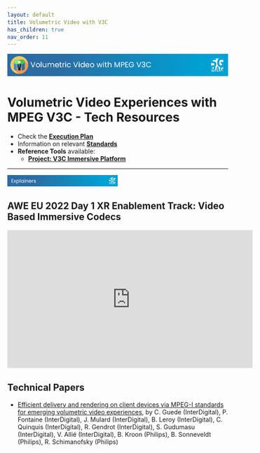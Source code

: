 ```yaml
---
layout: default
title: Volumetric Video with V3C
has_children: true
nav_order: 11
---
```


<img src="../assets/images/Banner_V3C.png" /> 

# Volumetric Video Experiences with MPEG V3C - Tech Resources

* Check the [**Execution Plan**](https://github.com/orgs/5G-MAG/projects/44/views/18)
* Information on relevant [**Standards**](https://5g-mag.github.io/Standards/pages/volumetric-video.html)
* **Reference Tools** available:
   * [**Project: V3C Immersive Platform**](https://5g-mag.github.io/Getting-Started/pages/v3c-immersive-platform/)

---

<img src="../assets/images/Banner_Explainers.png" width="50%" /> 

## AWE EU 2022 Day 1 XR Enablement Track: Video Based Immersive Codecs
<iframe width="560" height="315" src="https://www.youtube.com/embed/woNCWjx_S2s?si=XhQ8XOjvlQCXRXz1" title="YouTube video player" frameborder="0" allow="accelerometer; autoplay; clipboard-write; encrypted-media; gyroscope; picture-in-picture; web-share" referrerpolicy="strict-origin-when-cross-origin" allowfullscreen></iframe>

## Technical Papers
* [Efficient delivery and rendering on client devices via MPEG-I standards for emerging volumetric video experiences](https://www.ibc.org/download?ac=24714), by C. Guede (InterDigital), P. Fontaine (InterDigital), J. Mulard (InterDigital), B. Leroy (InterDigital), C. Quinquis (InterDigital), R. Gendrot (InterDigital), S. Gudumasu (InterDigital), V. Allié (InterDigital), B. Kroon (Philips), B. Sonneveldt (Philips), R. Schimanofsky (Philips)
